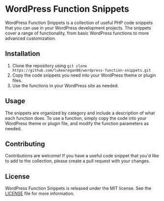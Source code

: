 <!-- @format -->

# WordPress Function Snippets

WordPress Function Snippets is a collection of useful PHP code snippets that you can use in your WordPress development projects. The snippets cover a range of functionality, from basic WordPress functions to more advanced customization.

## Installation

1. Clone the repository using `git clone https://github.com/lukeoregan88/wordpress-function-snippets.git`
2. Copy the code snippets you need into your WordPress theme or plugin files.
3. Use the functions in your WordPress site as needed.

## Usage

The snippets are organized by category and include a description of what each function does. To use a function, simply copy the code into your WordPress theme or plugin file, and modify the function parameters as needed.

## Contributing

Contributions are welcome! If you have a useful code snippet that you'd like to add to the collection, please create a pull request with your changes.

## License

WordPress Function Snippets is released under the MIT license. See the [LICENSE](LICENSE) file for more information.
